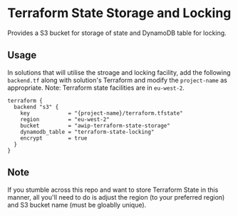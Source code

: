 # Terraform State Storage and Locking

Provides a S3 bucket for storage of state and DynamoDB table for locking.

## Usage

In solutions that will utilise the stroage and locking facility, add the following `backend.tf` along with solution's Terraform and modify the `project-name` as appropriate. Note: Terraform state facilities are in `eu-west-2`.

```
terraform {
  backend "s3" {
    key            = "{project-name}/terraform.tfstate"
    region         = "eu-west-2"
    bucket         = "awip-terraform-state-storage"
    dynamodb_table = "terraform-state-locking"
    encrypt        = true
  }
}
```

## Note

If you stumble across this repo and want to store Terraform State in this manner, all you'll need to do is adjust the region (to your preferred region) and S3 bucket name (must be gloablly unique).
